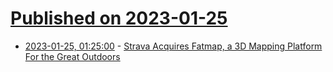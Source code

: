 # [Published on 2023-01-25](index.md)

* [2023-01-25, 01:25:00](https://slashdot.org/story/23/01/24/220215/strava-acquires-fatmap-a-3d-mapping-platform-for-the-great-outdoors?utm_source=rss1.0mainlinkanon&utm_medium=feed) - [Strava Acquires Fatmap, a 3D Mapping Platform For the Great Outdoors](https://slashdot.org/story/23/01/24/220215/strava-acquires-fatmap-a-3d-mapping-platform-for-the-great-outdoors?utm_source=rss1.0mainlinkanon&utm_medium=feed)
